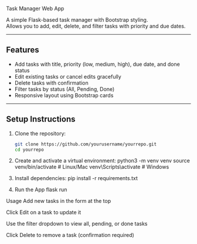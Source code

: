 Task Manager Web App

A simple Flask-based task manager with Bootstrap styling.  
Allows you to add, edit, delete, and filter tasks with priority and due dates.

---

## Features

- Add tasks with title, priority (low, medium, high), due date, and done status  
- Edit existing tasks or cancel edits gracefully  
- Delete tasks with confirmation  
- Filter tasks by status (All, Pending, Done)  
- Responsive layout using Bootstrap cards

---

## Setup Instructions

1. Clone the repository:
   ```bash
   git clone https://github.com/yourusername/yourrepo.git
   cd yourrepo

2. Create and activate a virtual environment:
python3 -m venv venv
source venv/bin/activate  # Linux/Mac
venv\Scripts\activate     # Windows

3. Install dependencies:
pip install -r requirements.txt

4. Run the App
flask run

Usage
Add new tasks in the form at the top

Click Edit on a task to update it

Use the filter dropdown to view all, pending, or done tasks

Click Delete to remove a task (confirmation required)